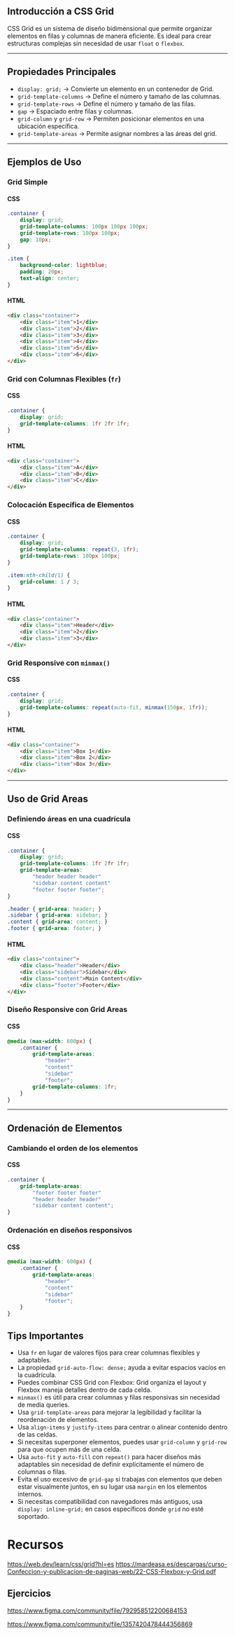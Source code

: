 ## Introducción a CSS Grid
CSS Grid es un sistema de diseño bidimensional que permite organizar elementos en filas y columnas de manera eficiente. Es ideal para crear estructuras complejas sin necesidad de usar `float` o `flexbox`.

---

## Propiedades Principales
- `display: grid;` → Convierte un elemento en un contenedor de Grid.
- `grid-template-columns` → Define el número y tamaño de las columnas.
- `grid-template-rows` → Define el número y tamaño de las filas.
- `gap` → Espaciado entre filas y columnas.
- `grid-column` y `grid-row` → Permiten posicionar elementos en una ubicación específica.
- `grid-template-areas` → Permite asignar nombres a las áreas del grid.

---

## Ejemplos de Uso

### Grid Simple
#### CSS
```css
.container {
    display: grid;
    grid-template-columns: 100px 100px 100px;
    grid-template-rows: 100px 100px;
    gap: 10px;
}

.item {
    background-color: lightblue;
    padding: 20px;
    text-align: center;
}
```
#### HTML
```html
<div class="container">
    <div class="item">1</div>
    <div class="item">2</div>
    <div class="item">3</div>
    <div class="item">4</div>
    <div class="item">5</div>
    <div class="item">6</div>
</div>
```

### Grid con Columnas Flexibles (`fr`)
#### CSS
```css
.container {
    display: grid;
    grid-template-columns: 1fr 2fr 1fr;
}
```
#### HTML
```html
<div class="container">
    <div class="item">A</div>
    <div class="item">B</div>
    <div class="item">C</div>
</div>
```

### Colocación Específica de Elementos
#### CSS
```css
.container {
    display: grid;
    grid-template-columns: repeat(3, 1fr);
    grid-template-rows: 100px 100px;
}

.item:nth-child(1) {
    grid-column: 1 / 3;
}
```
#### HTML
```html
<div class="container">
    <div class="item">Header</div>
    <div class="item">2</div>
    <div class="item">3</div>
</div>
```

### Grid Responsive con `minmax()`
#### CSS
```css
.container {
    display: grid;
    grid-template-columns: repeat(auto-fit, minmax(150px, 1fr));
}
```
#### HTML
```html
<div class="container">
    <div class="item">Box 1</div>
    <div class="item">Box 2</div>
    <div class="item">Box 3</div>
</div>
```

---

## Uso de Grid Areas

### Definiendo áreas en una cuadrícula
#### CSS
```css
.container {
    display: grid;
    grid-template-columns: 1fr 2fr 1fr;
    grid-template-areas:
        "header header header"
        "sidebar content content"
        "footer footer footer";
}

.header { grid-area: header; }
.sidebar { grid-area: sidebar; }
.content { grid-area: content; }
.footer { grid-area: footer; }
```
#### HTML
```html
<div class="container">
    <div class="header">Header</div>
    <div class="sidebar">Sidebar</div>
    <div class="content">Main Content</div>
    <div class="footer">Footer</div>
</div>
```

### Diseño Responsive con Grid Areas
#### CSS
```css
@media (max-width: 600px) {
    .container {
        grid-template-areas:
            "header"
            "content"
            "sidebar"
            "footer";
        grid-template-columns: 1fr;
    }
}
```

---

## Ordenación de Elementos

### Cambiando el orden de los elementos
#### CSS
```css
.container {
    grid-template-areas:
        "footer footer footer"
        "header header header"
        "sidebar content content";
}
```

### Ordenación en diseños responsivos
#### CSS
```css
@media (max-width: 600px) {
    .container {
        grid-template-areas:
            "header"
            "content"
            "sidebar"
            "footer";
    }
}
```

## Tips Importantes

- Usa `fr` en lugar de valores fijos para crear columnas flexibles y adaptables.
- La propiedad `grid-auto-flow: dense;` ayuda a evitar espacios vacíos en la cuadrícula.
- Puedes combinar CSS Grid con Flexbox: Grid organiza el layout y Flexbox maneja detalles dentro de cada celda.
- `minmax()` es útil para crear columnas y filas responsivas sin necesidad de media queries.
- Usa `grid-template-areas` para mejorar la legibilidad y facilitar la reordenación de elementos.
- Usa `align-items` y `justify-items` para centrar o alinear contenido dentro de las celdas.
- Si necesitas superponer elementos, puedes usar `grid-column` y `grid-row` para que ocupen más de una celda.
- Usa `auto-fit` y `auto-fill` con `repeat()` para hacer diseños más adaptables sin necesidad de definir explícitamente el número de columnas o filas.
- Evita el uso excesivo de `grid-gap` si trabajas con elementos que deben estar visualmente juntos, en su lugar usa `margin` en los elementos internos.
- Si necesitas compatibilidad con navegadores más antiguos, usa `display: inline-grid;` en casos específicos donde `grid` no esté soportado.

# Recursos

https://web.dev/learn/css/grid?hl=es
https://mardeasa.es/descargas/curso-Confeccion-y-publicacion-de-paginas-web/22-CSS-Flexbox-y-Grid.pdf

## Ejercicios

 https://www.figma.com/community/file/792958512200684153

https://www.figma.com/community/file/1357420478444356869